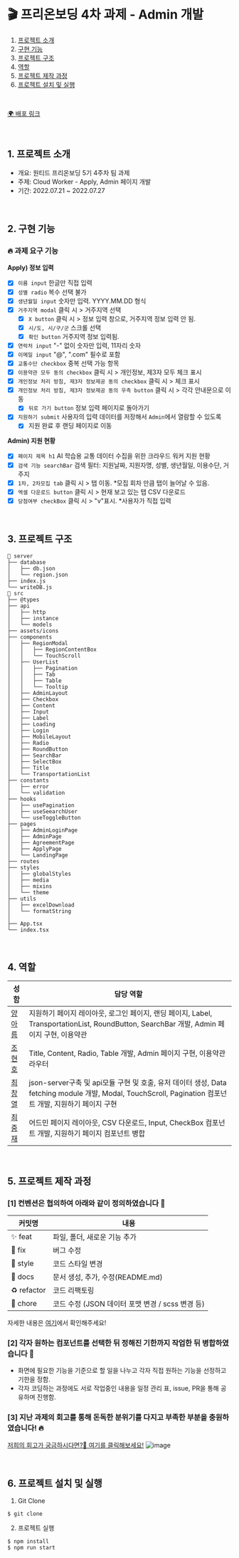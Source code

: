 # 🎬 프리온보딩 4차 과제 - Admin 개발

1. [프로젝트 소개](#1-프로젝트-소개)
2. [구현 기능](#2-구현-기능)
3. [프로젝트 구조](#3-프로젝트-구조)
4. [역할](#4-역할)
5. [프로젝트 제작 과정](#5-프로젝트-제작-과정)
6. [프로젝트 설치 및 실행](#6-프로젝트-설치-및-실행)

<br/>

[🌍 배포 링크](https://github.com/wanted-running-sheep/cloud-worker)

<!-- 배포 후 수정 -->

<br />

## 1. 프로젝트 소개

- 개요: 원티드 프리온보딩 5기 4주차 팀 과제
- 주제: Cloud Worker - Apply, Admin 페이지 개발
- 기간: 2022.07.21 ~ 2022.07.27

<br />

## 2. 구현 기능

### 🔥 과제 요구 기능

**Apply) 정보 입력**

- [x] `이름 input` 한글만 직접 입력
- [x] `성별 radio` 복수 선택 불가
- [x] `생년월일 input` 숫자만 입력. YYYY.MM.DD 형식
- [x] `거주지역 modal` 클릭 시 > 거주지역 선택
  - [x] `X button` 클릭 시 > 정보 입력 창으로, 거주지역 정보 입력 안 됨.
  - [x] `시/도, 시/구/군` 스크롤 선택
  - [x] `확인 button` 거주지역 정보 입력됨.
- [x] `연락처 input` "-" 없이 숫자만 입력, 11자리 숫자
- [x] `이메일 input` "@", ".com" 필수로 포함
- [x] `교통수단 checkbox` 중복 선택 가능 항목
- [x] `이용약관 모두 동의 checkbox` 클릭 시 > 개인정보, 제3자 모두 체크 표시
- [x] `개인정보 처리 방침, 제3자 정보제공 동의 checkbox` 클릭 시 > 체크 표시
- [x] `개인정보 처리 방침, 제3자 정보제공 동의 우측 button` 클릭 시 > 각각 안내문으로 이동
  - [x] `뒤로 가기 button` 정보 입력 페이지로 돌아가기
- [x] `지원하기 submit` 사용자의 입력 데이터를 저장해서 `Admin`에서 열람할 수 있도록
  - [x] 지원 완료 후 랜딩 페이지로 이동

**Admin) 지원 현황**

- [x] `페이지 제목 h1` AI 학습용 교통 데이터 수집을 위한 크라우드 워커 지원 현황
- [x] `검색 기능 searchBar` 검색 필터: 지원날짜, 지원자명, 성별, 생년월일, 이용수단, 거주지
- [x] `1차, 2차모집 tab` 클릭 시 > 탭 이동. \*모집 회차 만큼 탭이 늘어날 수 있음.
- [x] `엑셀 다운로드 button` 클릭 시 > 현재 보고 있는 탭 CSV 다운로드
- [x] `당첨여부 checkBox` 클릭 시 > "v"표시. \*사용자가 직접 입력

<br />

## 3. 프로젝트 구조

```
📁 server
├── database
│   ├── db.json
│   └── region.json
├── index.js
└── writeDB.js
📁 src
├── @types
├── api
│   ├── http
│   ├── instance
│   └── models
├── assets/icons
├── components
│   ├── RegionModal
│   │   ├── RegionContentBox
│   │   └── TouchScroll
│   ├── UserList
│   │   ├── Pagination
│   │   ├── Tab
│   │   ├── Table
│   │   └── Tooltip
│   ├── AdminLayout
│   ├── Checkbox
│   ├── Content
│   ├── Input
│   ├── Label
│   ├── Loading
│   ├── Login
│   ├── MobileLayout
│   ├── Radio
│   ├── RoundButton
│   ├── SearchBar
│   ├── SelectBox
│   ├── Title
│   └── TransportationList
├── constants
│   ├── error
│   └── validation
├── hooks
│   ├── usePagination
│   ├── useSeearchUser
│   └── useToggleButton
├── pages
│   ├── AdminLoginPage
│   ├── AdminPage
│   ├── AgreementPage
│   ├── ApplyPage
│   └── LandingPage
├── routes
├── styles
│   ├── globalStyles
│   ├── media
│   ├── mixins
│   └── theme
├── utils
│   ├── excelDownload
│   └── formatString
│
├── App.tsx
└── index.tsx
```

<br />

## 4. 역할

| 성함                                     | 담당 역할                                                                                                                                                |
|------------------------------------------|----------------------------------------------------------------------------------------------------------------------------------------------------------|
| [양아름](https://github.com/areumsheep)  | 지원하기 페이지 레이아웃, 로그인 페이지, 랜딩 페이지, Label, TransportationList, RoundButton, SearchBar 개발, Admin 페이지 구현, 이용약관                |
| [조현호](https://github.com/hajun2)      | Title, Content, Radio, Table 개발, Admin 페이지 구현, 이용약관 라우터                                                                                    |
| [최창열](https://github.com/pinkdumbbel) | json-server구축 및 api모듈 구현 및 호출, 유저 데이터 생성, Data fetching module 개발, Modal, TouchScroll, Pagination 컴포넌트 개발, 지원하기 페이지 구현 |
| [최중재](https://github.com/joong8812)   | 어드민 페이지 레이아웃, CSV 다운로드, Input, CheckBox 컴포넌트 개발, 지원하기 페이지 컴포넌트 병합                                                       |
<br />

## 5. 프로젝트 제작 과정

### [1] 컨벤션은 협의하여 아래와 같이 정의하였습니다 🥳

| 커밋명      | 내용                                             |
| ----------- | ------------------------------------------------ |
| ✨ feat     | 파일, 폴더, 새로운 기능 추가                     |
| 🐛 fix      | 버그 수정                                        |
| 💄 style    | 코드 스타일 변경                                 |
| 📝 docs     | 문서 생성, 추가, 수정(README.md)                 |
| ♻️ refactor | 코드 리팩토링                                    |
| 💩 chore    | 코드 수정 (JSON 데이터 포맷 변경 / scss 변경 등) |

자세한 내용은 [여기](https://github.com/wanted-running-sheep/cloud-worker/issues/1)에서 확인해주세요!

### [2] 각자 원하는 컴포넌트를 선택한 뒤 정해진 기한까지 작업한 뒤 병합하였습니다 🏃

- 화면에 필요한 기능을 기준으로 할 일을 나누고 각자 직접 원하는 기능을 선정하고 기한을 정함.
- 각자 코딩하는 과정에도 서로 작업중인 내용을 일정 관리 표, issue, PR을 통해 공유하며 진행함.

### [3] 지난 과제의 회고를 통해 돈독한 분위기를 다지고 부족한 부분을 충원하였습니다! 🔥
[저희의 회고가 궁금하시다면?🤔 여기를 클릭해보세요!](https://www.figma.com/file/LnRLpKYz2kyqVdnCQv7ATt/%EC%9B%90%ED%8B%B0%EB%93%9C-%ED%94%84%EB%A6%AC%EC%98%A8%EB%B3%B4%EB%94%A9-%ED%9A%8C%EA%B3%A0?node-id=0%3A1)
![image](https://user-images.githubusercontent.com/48716298/181185326-45338f5c-cd0c-4196-988c-a10f35018348.png)


<br/>

## 6. 프로젝트 설치 및 실행

1. Git Clone

```command
$ git clone
```

2. 프로젝트 실행

```command
$ npm install
$ npm run start
```
